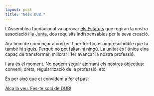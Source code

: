 ```yaml
---
layout: post
title: "Neix DUB."
---
```


L’Assemblea fundacional va aprovar [els Estatuts](https://dubbcn.org/estatuts) que regiran la nostra associació i [la Junta](https://dubbcn.org/junta), dos requisits indispensables per la seva creació. 

Ara hem de començar a créixer. I per fer-ho, és imprescindible que tu també hi siguis. Perquè no pot faltar-hi ningú. La unitat és l'única eina capaç de transformar, millorar i fer avançar la nostra professió. 

I ara és el moment. No podem seguir ajornant els nostres objectius: conveni, drets, regularització de la professió, etc.

És per això que et convidem a fer el pas:

[Alça la veu. Fes-te soci de DUB!](https://dubbcn.org/alta)